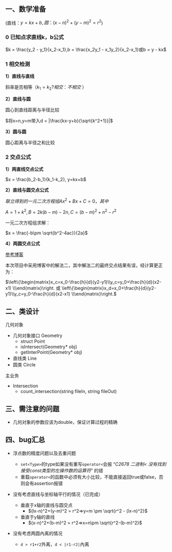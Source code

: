 ## 一、数学准备
(直线：$y=kx+b,圆：(x-n)^2+(y-m)^2=r^2$)

### 0 已知点求直线k，b公式

$k = \frac{y_2 - y_1}{x_2-x_1},b = \frac{x_2y_1 - x_1y_2}{x_2-x_1}或b = y - kx$

### 1 相交检测

**1）直线与直线**

斜率是否相等（$k_1 = k_2 ? 相交 ：不相交$ ）

**2）直线与圆**

圆心到直线距离与半径比较

$将x=n,y=m带入d = |\frac{kx-y+b}{\sqrt{k^2+1}}|$

**3）圆与圆**

圆心距离与半径之和比较

### 2 交点公式

**1）两直线交点公式**

$x = \frac{b_2-b_1}{k_1-k_2}, y=kx+b$

**2）直线与圆交点公式**

$联立得到的一元二次方程组Ax^2+Bx+C = 0，其中$

$A = 1+k^2,B = 2k(b-m)-2n,C=(b-m)^2+n^2-r^2$

一元二次方程组求解：

$x = \frac{-b\pm \sqrt{b^2-4ac}}{2a}$

**4）两圆交点公式**

<!-- https://blog.csdn.net/weixin_39061140/article/details/102948557 -->

[参考博客](https://blog.csdn.net/qq_18509807/article/details/84950132)

本次项目中采用博客中的解法二，其中解法二的最终交点结果有误，经计算更正为：

$\left\{\begin{matrix}x_c=x_0-\frac{h}{d}(y2-y1)\\y_c=y_0+\frac{h}{d}(x2-x1)  \\\end{matrix}\right. 或 \left\{\begin{matrix}x_d=x_0+\frac{h}{d}(y2-y1)\\y_c=y_0-\frac{h}{d}(x2-x1)  \\\end{matrix}\right.$


## 二、类设计

几何对象
* 几何对象接口 Geometry
  * struct Point
  * isIntersect(Geometry* obj)
  * getInterPoint(Geometry* obj)
* 直线类 Line
* 圆类  Circle

主业务
* Intersection
  * count_intersection(string fileIn, string fileOut)
  

## 三、需注意的问题

* 几何对象的参数应该为double，保证计算过程的精确

## 四、bug汇总

* 浮点数的精度问题以及去重问题
  * `set<Type>`的type如果没有重写`operator<`会报 “*C2678 二进制< 没有找到接受const类型的左操作数的运算符*” 的错
  * 重载`operator<`的函数中必须有大小比较，不能直接返回true或false，否则会有assertion报错
* 没有考虑直线与坐标轴平行的情况（已完成）
  * 垂直于x轴的直线与圆交点
    * $(lx-n)^2+(y-m)^2 = r^2=>y=m \pm \sqrt{r^2 - (lx-n)^2}$
  * 垂直于y轴的直线
    * $(x-n)^2+(b-m)^2 = r^2=>x=n\pm \sqrt{r^2-(b-m)^2}$

* 没有考虑两圆內离的情况
  * `d > r1+r2`外离，`d < |r1-r2|`內离


